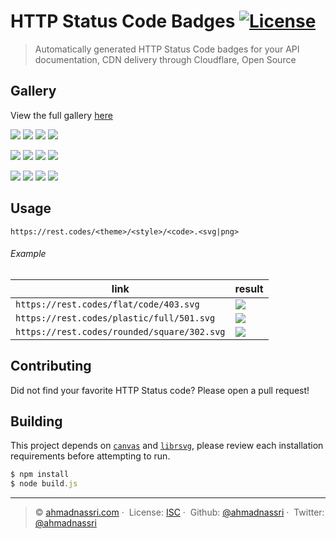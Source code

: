 # HTTP Status Code Badges [![License][license-image]][license-url]

> Automatically generated HTTP Status Code badges for your API documentation, CDN delivery through Cloudflare, Open Source

## Gallery

View the full gallery [here](https://rest.codes)

![](https://rest.codes/flat/code/200.svg)
![](https://rest.codes/flat/code/301.svg)
![](https://rest.codes/flat/code/400.svg)
![](https://rest.codes/flat/code/500.svg)

![](https://rest.codes/flat/square/200.svg)
![](https://rest.codes/flat/square/301.svg)
![](https://rest.codes/flat/square/400.svg)
![](https://rest.codes/flat/square/500.svg)

![](https://rest.codes/flat/full/200.svg)
![](https://rest.codes/flat/full/301.svg)
![](https://rest.codes/flat/full/400.svg)
![](https://rest.codes/flat/full/500.svg)

## Usage

```
https://rest.codes/<theme>/<style>/<code>.<svg|png>
```

###### Example

link                                        | result                            
------------------------------------------- | ----------------------------------
`https://rest.codes/flat/code/403.svg`      | ![](https://rest.codes/flat/code/403.svg)     
`https://rest.codes/plastic/full/501.svg`   | ![](https://rest.codes/plastic/full/501.svg)  
`https://rest.codes/rounded/square/302.svg` | ![](https://rest.codes/rounded/square/302.svg)

## Contributing

Did not find your favorite HTTP Status code? Please open a pull request!

## Building

This project depends on [`canvas`][canvas] and [`librsvg`][librsvg], please review each installation requirements before attempting to run.

```js
$ npm install
$ node build.js
```

---
> :copyright: [ahmadnassri.com](https://www.ahmadnassri.com/) · 
> License: [ISC][license-url] · 
> Github: [@ahmadnassri](https://github.com/ahmadnassri) · 
> Twitter: [@ahmadnassri](https://twitter.com/ahmadnassri)

[license-url]: http://choosealicense.com/licenses/isc/
[license-image]: https://img.shields.io/github/license/ahmadnassri/rest-codes.svg?style=flat-square

[canvas]: https://github.com/Automattic/node-canvas
[librsvg]: https://github.com/2gis/node-rsvg
